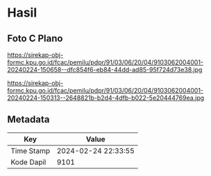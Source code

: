 # Hasil

## Foto C Plano

https://sirekap-obj-formc.kpu.go.id/fcac/pemilu/pdpr/91/03/06/20/04/9103062004001-20240224-150658--dfc854f6-eb84-44dd-ad85-95f724d73e38.jpg

https://sirekap-obj-formc.kpu.go.id/fcac/pemilu/pdpr/91/03/06/20/04/9103062004001-20240224-150313--2648821b-b2d4-4dfb-b022-5e20444769ea.jpg


## Metadata

| Key        | Value               |
| ---------- | ------------------- |
| Time Stamp | 2024-02-24 22:33:55 |
| Kode Dapil | 9101                |



